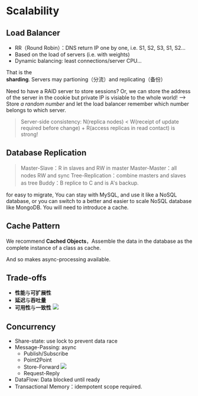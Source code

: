 # Scalability
## Load Balancer
- RR（Round Robin）：DNS return IP one by one, i.e. S1, S2, S3, S1, S2...
- Based on the load of servers (i.e. with weights)
- Dynamic balancing: least connections/server CPU...

That is the **sharding**. Servers may partioning（分流）and replicating（备份）

Need to have a RAID server to store sessions? Or, we can store the address of the server in the cookie but private IP is visiable to the whole world! --> Store *a random number* and let the load balancer remember which number belongs to which server.

> Server-side consistency:
> N(replica nodes) < W(receipt of update required before change) + R(access replicas in read contact) is strong!


## Database Replication
> Master-Slave：R in slaves and RW in master
> Master-Master：all nodes RW and sync
> Tree-Replication：combine masters and slaves as tree
> Buddy：B replice to C and is A's backup.

for easy to migrate, You can stay with MySQL, and use it like a NoSQL database, or you can switch to a better and easier to scale NoSQL database like MongoDB. You will need to introduce a cache.

## Cache Pattern
We recommend **Cached Objects**，Assemble the data in the database as the complete instance of a class as cache.

And so makes async-processing available. 

## Trade-offs
-   **性能**与**可扩展性**
-   **延迟**与**吞吐量**
-   **可用性**与**一致性**
![](http://img.070077.xyz/20221217033423.png)

## Concurrency
- Share-state: use lock to prevent data race
- Message-Passing: async
  - Publish/Subscribe
  - Point2Point
  - Store-Forward
    ![](http://img.070077.xyz/20221217031337.png)
  - Request-Reply
- DataFlow: Data blocked until ready
- Transactional Memory：idempotent scope required.